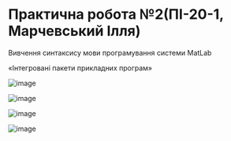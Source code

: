 # Практична робота №2(ПІ-20-1, Марчевський Ілля)

Вивчення синтаксису мови програмування системи MatLab

«Інтегровані пакети прикладних програм»

![image](https://user-images.githubusercontent.com/113579489/210777935-7a0cb83c-1ac8-4613-92da-9feb6c071cfc.png)

![image](https://user-images.githubusercontent.com/113579489/210777978-c22e6e29-7b33-4545-ab4e-85d99292e118.png)



![image](https://user-images.githubusercontent.com/113579489/210778106-61ba9ab6-6e88-4450-8d69-9e9a97eb57e0.png)

![image](https://user-images.githubusercontent.com/113579489/210778244-599f0dd6-2b9e-4f3b-98cf-35dba8278e11.png)
